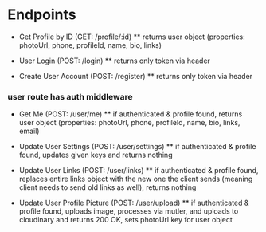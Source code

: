 # Endpoints

- Get Profile by ID (GET: /profile/:id)
  \*\* returns user object (properties: photoUrl, phone, profileId, name, bio, links)

- User Login (POST: /login)
  \*\* returns only token via header

- Create User Account (POST: /register)
  \*\* returns only token via header

### user route has auth middleware

- Get Me (POST: /user/me)
  \*\* if authenticated & profile found, returns user object (properties: photoUrl, phone, profileId, name, bio, links, email)

- Update User Settings (POST: /user/settings)
  \*\* if authenticated & profile found, updates given keys and returns nothing

- Update User Links (POST: /user/links)
  \*\* if authenticated & profile found, replaces entire links object with the new one the client sends (meaning client needs to send old links as well), returns nothing

- Update User Profile Picture (POST: /user/upload)
  \*\* if authenticated & profile found, uploads image, processes via mutler, and uploads to cloudinary and returns 200 OK, sets photoUrl key for user object
